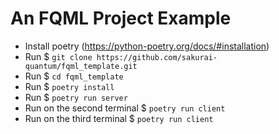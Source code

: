 # An FQML Project Example
- Install poetry (https://python-poetry.org/docs/#installation)
- Run $ `git clone https://github.com/sakurai-quantum/fqml_template.git`
- Run $ `cd fqml_template`
- Run $ `poetry install`
- Run $ `poetry run server`
- Run on the second terminal $ `poetry run client`
- Run on the third terminal $ `poetry run client`
